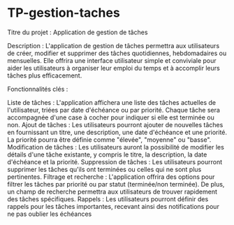 # TP-gestion-taches

Titre du projet : Application de gestion de tâches

Description : L'application de gestion de tâches permettra aux utilisateurs de créer, modifier et supprimer des tâches quotidiennes, hebdomadaires ou mensuelles. Elle offrira une interface utilisateur simple et conviviale pour aider les utilisateurs à organiser leur emploi du temps et à accomplir leurs tâches plus efficacement.

Fonctionnalités clés :

Liste de tâches : L'application affichera une liste des tâches actuelles de l'utilisateur, triées par date d'échéance ou par priorité. Chaque tâche sera accompagnée d'une case à cocher pour indiquer si elle est terminée ou non.
Ajout de tâches : Les utilisateurs pourront ajouter de nouvelles tâches en fournissant un titre, une description, une date d'échéance et une priorité. La priorité pourra être définie comme "élevée", "moyenne" ou "basse".
Modification de tâches : Les utilisateurs auront la possibilité de modifier les détails d'une tâche existante, y compris le titre, la description, la date d'échéance et la priorité.
Suppression de tâches : Les utilisateurs pourront supprimer les tâches qu'ils ont terminées ou celles qui ne sont plus pertinentes.
Filtrage et recherche : L'application offrira des options pour filtrer les tâches par priorité ou par statut (terminée/non terminée). De plus, un champ de recherche permettra aux utilisateurs de trouver rapidement des tâches spécifiques.
Rappels : Les utilisateurs pourront définir des rappels pour les tâches importantes, recevant ainsi des notifications pour ne pas oublier les échéances

